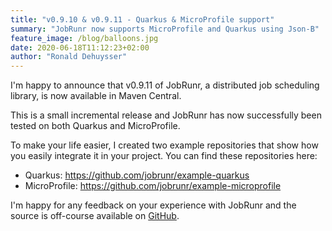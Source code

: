 ```yaml
---
title: "v0.9.10 & v0.9.11 - Quarkus & MicroProfile support"
summary: "JobRunr now supports MicroProfile and Quarkus using Json-B"
feature_image: /blog/balloons.jpg
date: 2020-06-18T11:12:23+02:00
author: "Ronald Dehuysser"
---
```

I'm happy to announce that v0.9.11 of JobRunr, a distributed job scheduling library, is now available in Maven Central.

This is a small incremental release and JobRunr has now successfully been tested on both Quarkus and MicroProfile.

To make your life easier, I created two example repositories that show how you easily integrate it in your project. You can find these repositories here:

- Quarkus: https://github.com/jobrunr/example-quarkus
- MicroProfile: https://github.com/jobrunr/example-microprofile

I'm happy for any feedback on your experience with JobRunr and the source is off-course available on [GitHub](https://github.com/jobrunr/jobrunr).